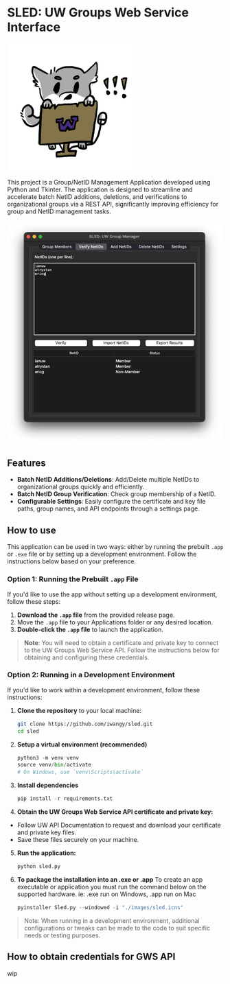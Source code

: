 # SLED: UW Groups Web Service Interface 

<img src="./images/sledlogo.png" alt="courier logo" width="300"/>

This project is a Group/NetID Management Application developed using Python and Tkinter. The application is designed to streamline and accelerate batch NetID additions, deletions, and verifications to organizational groups via a REST API, significantly improving efficiency for group and NetID management tasks.

<img src="./images/sledsc.png" alt="courier logo" width="500"/>

## Features

- **Batch NetID Additions/Deletions**: Add/Delete multiple NetIDs to organizational groups quickly and efficiently.
- **Batch NetID Group Verification**: Check group membership of a NetID.
- **Configurable Settings**: Easily configure the certificate and key file paths, group names, and API endpoints through a settings page.


## How to use

This application can be used in two ways: either by running the prebuilt `.app` or `.exe` file or by setting up a development environment. Follow the instructions below based on your preference.

### Option 1: Running the Prebuilt `.app` File

If you'd like to use the app without setting up a development environment, follow these steps:

1. **Download the `.app` file** from the provided release page.
2. Move the `.app` file to your Applications folder or any desired location.
3. **Double-click the `.app` file** to launch the application.

> **Note**: You will need to obtain a certificate and private key to connect to the UW Groups Web Service API. Follow the instructions below for obtaining and configuring these credentials.

### Option 2: Running in a Development Environment

If you'd like to work within a development environment, follow these instructions:

1. **Clone the repository** to your local machine:
   ```bash
   git clone https://github.com/iwangy/sled.git
   cd sled

2. **Setup a virtual environment (recommended)**
    ```python
    python3 -m venv venv
    source venv/bin/activate  
    # On Windows, use `venv\Scripts\activate`

3. **Install dependencies**
    ```python
    pip install -r requirements.txt

4. **Obtain the UW Groups Web Service API certificate and private key:**
- Follow UW API Documentation to request and download your certificate and private key files.
- Save these files securely on your machine.

5. **Run the application:**
    ```python
    python sled.py

6. **To package the installation into an .exe or .app**
    To create an app executable or application you must run the command below on the supported hardware. ie: .exe run on Windows, .app run on Mac

    ```python
    pyinstaller Sled.py --windowed -i "./images/sled.icns"
    
> Note: When running in a development environment, additional configurations or tweaks can be made to the code to suit specific needs or testing purposes.

## How to obtain credentials for GWS API

wip
